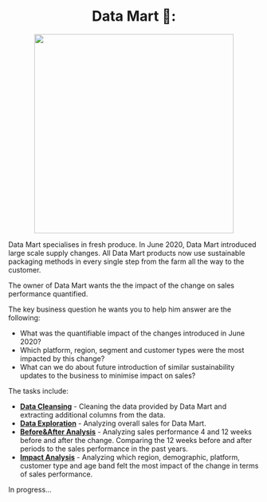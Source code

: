 <div align="center">
 <h1>Data Mart 🏬:</h1>
</div>

<p align="center">
    <img src="https://8weeksqlchallenge.com/images/case-study-designs/5.png" width="400" height="400">
</p>

Data Mart specialises in fresh produce. In June 2020, Data Mart introduced large scale supply changes. All Data Mart products now use sustainable packaging methods in every single step from the farm all the way to the customer.

The owner of Data Mart wants the the impact of the change on sales performance quantified.

The key business question he wants you to help him answer are the following:

* What was the quantifiable impact of the changes introduced in June 2020?
* Which platform, region, segment and customer types were the most impacted by this change?
* What can we do about future introduction of similar sustainability updates to the business to minimise impact on sales?

The tasks include:

* **[Data Cleansing](https://github.com/Outis09/8-Week-SQL-Challenge/blob/main/Case%20Study%20%235%20-%20Data%20Mart/A.Data%20Cleansing.md)** - Cleaning the data provided by Data Mart and extracting additional columns from the data.
* **[Data Exploration](https://github.com/Outis09/8-Week-SQL-Challenge/blob/main/Case%20Study%20%235%20-%20Data%20Mart/B.Data%20Exploration.md)** - Analyzing overall sales for Data Mart.
* **[Before&After Analysis](https://github.com/Outis09/8-Week-SQL-Challenge/blob/main/Case%20Study%20%235%20-%20Data%20Mart/C.Before%20%26%20After%20Analysis.md)** - Analyzing sales performance 4 and 12 weeks before and after the change. Comparing the 12 weeks before and after periods to the sales performance in the past years.
* **[Impact Analysis](https://github.com/Outis09/8-Week-SQL-Challenge/blob/main/Case%20Study%20%235%20-%20Data%20Mart/D.Impact%20Analysis.md)** - Analyzing which region, demographic, platform, customer type and age band felt the most impact of the change in terms of sales performance.

In progress...
